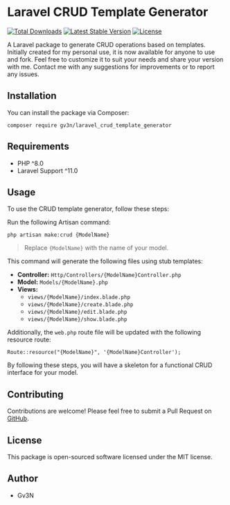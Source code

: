 ﻿# Laravel CRUD Template Generator
<!--[![Continuous Integration](https://github.com/gv3n/laravel_crud_template_generator/workflows/Continuous%20Integration/badge.svg?branch=main)](https://github.com/gv3n/laravel_crud_template_generator/actions)--> 
[![Total Downloads](https://img.shields.io/packagist/dt/gv3n/laravel_crud_template_generator.svg)](https://packagist.org/packages/gv3n/laravel_crud_template_generator) [![Latest Stable Version](https://poser.pugx.org/gv3n/laravel_crud_template_generator/v/stable)](https://packagist.org/packages/gv3n/laravel_crud_template_generator) [![License](https://poser.pugx.org/gv3n/laravel_crud_template_generator/license)](https://packagist.org/packages/gv3n/laravel_crud_template_generator)

A Laravel package to generate CRUD operations based on templates. Initially created for my personal use, it is now available for anyone to use and fork. Feel free to customize it to suit your needs and share your version with me. Contact me with any suggestions for improvements or to report any issues.

## Installation 
You can install the package via Composer: 

    composer require gv3n/laravel_crud_template_generator

## Requirements

-   PHP ^8.0
-   Laravel Support ^11.0

## Usage

To use the CRUD template generator, follow these steps:

Run the following Artisan command:

    php artisan make:crud {ModelName}

> Replace `{ModelName}` with the name of your model.

This command will generate the following files using stub templates:

-   **Controller:** `Http/Controllers/{ModelName}Controller.php`
-   **Model:** `Models/{ModelName}.php`
-   **Views:**
    -   `views/{ModelName}/index.blade.php`
    -   `views/{ModelName}/create.blade.php`
    -   `views/{ModelName}/edit.blade.php`
    -   `views/{ModelName}/show.blade.php`
   
Additionally, the `web.php` route file will be updated with the following resource route:

    Route::resource("{ModelName}", '{ModelName}Controller');

By following these steps, you will have a skeleton for a functional CRUD interface for your model.


## Contributing

Contributions are welcome! Please feel free to submit a Pull Request on [GitHub](https://github.com/Gv3N/laravel_crud_template_generator).

## License

This package is open-sourced software licensed under the MIT license.

## Author

-   Gv3N
